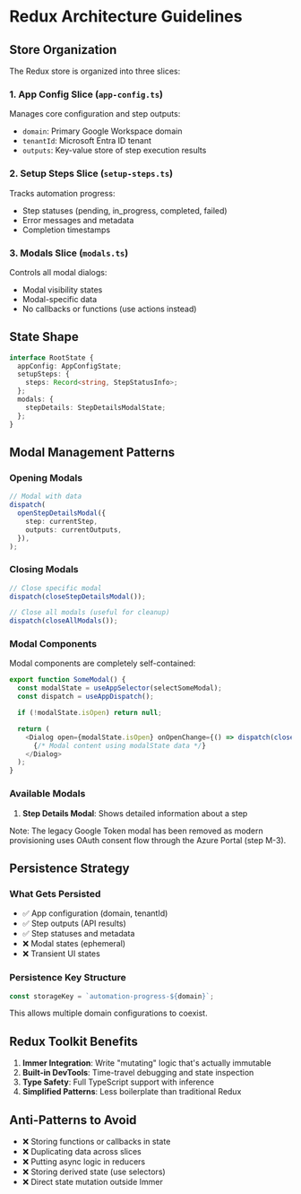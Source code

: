 # Redux Architecture Guidelines

## Store Organization

The Redux store is organized into three slices:

### 1. App Config Slice (`app-config.ts`)

Manages core configuration and step outputs:

- `domain`: Primary Google Workspace domain
- `tenantId`: Microsoft Entra ID tenant
- `outputs`: Key-value store of step execution results

### 2. Setup Steps Slice (`setup-steps.ts`)

Tracks automation progress:

- Step statuses (pending, in_progress, completed, failed)
- Error messages and metadata
- Completion timestamps

### 3. Modals Slice (`modals.ts`)

Controls all modal dialogs:

- Modal visibility states
- Modal-specific data
- No callbacks or functions (use actions instead)

## State Shape

```typescript
interface RootState {
  appConfig: AppConfigState;
  setupSteps: {
    steps: Record<string, StepStatusInfo>;
  };
  modals: {
    stepDetails: StepDetailsModalState;
  };
}
```

## Modal Management Patterns

### Opening Modals

```typescript
// Modal with data
dispatch(
  openStepDetailsModal({
    step: currentStep,
    outputs: currentOutputs,
  }),
);
```

### Closing Modals

```typescript
// Close specific modal
dispatch(closeStepDetailsModal());

// Close all modals (useful for cleanup)
dispatch(closeAllModals());
```

### Modal Components

Modal components are completely self-contained:

```typescript
export function SomeModal() {
  const modalState = useAppSelector(selectSomeModal);
  const dispatch = useAppDispatch();

  if (!modalState.isOpen) return null;

  return (
    <Dialog open={modalState.isOpen} onOpenChange={() => dispatch(closeSomeModal())}>
      {/* Modal content using modalState data */}
    </Dialog>
  );
}
```

### Available Modals

1. **Step Details Modal**: Shows detailed information about a step

Note: The legacy Google Token modal has been removed as modern provisioning uses OAuth consent flow through the Azure Portal (step M-3).

## Persistence Strategy

### What Gets Persisted

- ✅ App configuration (domain, tenantId)
- ✅ Step outputs (API results)
- ✅ Step statuses and metadata
- ❌ Modal states (ephemeral)
- ❌ Transient UI states

### Persistence Key Structure

```typescript
const storageKey = `automation-progress-${domain}`;
```

This allows multiple domain configurations to coexist.

## Redux Toolkit Benefits

1. **Immer Integration**: Write "mutating" logic that's actually immutable
2. **Built-in DevTools**: Time-travel debugging and state inspection
3. **Type Safety**: Full TypeScript support with inference
4. **Simplified Patterns**: Less boilerplate than traditional Redux

## Anti-Patterns to Avoid

- ❌ Storing functions or callbacks in state
- ❌ Duplicating data across slices
- ❌ Putting async logic in reducers
- ❌ Storing derived state (use selectors)
- ❌ Direct state mutation outside Immer
